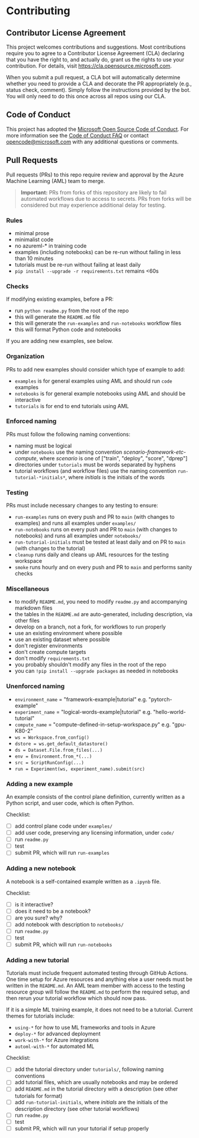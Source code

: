 # Contributing

## Contributor License Agreement

This project welcomes contributions and suggestions.  Most contributions require you to agree to a
Contributor License Agreement (CLA) declaring that you have the right to, and actually do, grant us
the rights to use your contribution. For details, visit https://cla.opensource.microsoft.com.

When you submit a pull request, a CLA bot will automatically determine whether you need to provide
a CLA and decorate the PR appropriately (e.g., status check, comment). Simply follow the instructions
provided by the bot. You will only need to do this once across all repos using our CLA.

## Code of Conduct

This project has adopted the [Microsoft Open Source Code of Conduct](https://opensource.microsoft.com/codeofconduct/).
For more information see the [Code of Conduct FAQ](https://opensource.microsoft.com/codeofconduct/faq/) or
contact [opencode@microsoft.com](mailto:opencode@microsoft.com) with any additional questions or comments.

## Pull Requests

Pull requests (PRs) to this repo require review and approval by the Azure Machine Learning (AML) team to merge.

> **Important:**
> PRs from forks of this repository are likely to fail automated workflows due to access to secrets. PRs from forks will be considered but may experience additional delay for testing.

### Rules

* minimal prose
* minimalist code
* no azureml-* in training code
* examples (including notebooks) can be re-run without failing in less than 10 minutes
* tutorials must be re-run without failing at least daily
* `pip install --upgrade -r requirements.txt` remains <60s

### Checks

If modifying existing examples, before a PR:

* run `python readme.py` from the root of the repo
* this will generate the `README.md` file
* this will generate the `run-examples` and `run-notebooks` workflow files
* this will format Python code and notebooks

If you are adding new examples, see below.

### Organization

PRs to add new examples should consider which type of example to add:

* `examples` is for general examples using AML and should run `code` examples
* `notebooks` is for general example notebooks using AML and should be interactive
* `tutorials` is for end to end tutorials using AML

### Enforced naming

PRs must follow the following naming conventions:

* naming must be logical
* under `notebooks` use the naming convention *scenario-framework-etc-compute*, where *scenario* is one of ["train", "deploy", "score", "dprep"]
* directories under `tutorials` must be words separated by hyphens
* tutorial workflows (and workflow files) use the naming convention `run-tutorial-*initials*`, where *initials* is the initials of the words

### Testing

PRs must include necessary changes to any testing to ensure:

* `run-examples` runs on every push and PR to `main` (with changes to examples) and runs all examples under `examples/`
* `run-notebooks` runs on every push and PR to `main` (with changes to notebooks) and runs all examples under `notebooks/`
* `run-tutorial-initials` must be tested at least daily and on PR to `main` (with changes to the tutorial)
* `cleanup` runs daily and cleans up AML resources for the testing workspace
* `smoke` runs hourly and on every push and PR to `main` and performs sanity checks

### Miscellaneous

* to modify `README.md`, you need to modify `readme.py` and accompanying markdown files
* the tables in the `README.md` are auto-generated, including description, via other files
* develop on a branch, not a fork, for workflows to run properly
* use an existing environment where possible
* use an existing dataset where possible
* don't register environments
* don't create compute targets
* don't modify `requirements.txt`
* you probably shouldn't modify any files in the root of the repo
* you can `!pip install --upgrade packages` as needed in notebooks

### Unenforced naming

* `environment_name` = "framework-example|tutorial" e.g. "pytorch-example"
* `experiment_name` = "logical-words-example|tutorial" e.g. "hello-world-tutorial"
* `compute_name` = "compute-defined-in-setup-workspace.py" e.g. "gpu-K80-2"
* `ws = Workspace.from_config()`
* `dstore = ws.get_default_datastore()`
* `ds = Dataset.File.from_files(...)`
* `env = Environment.from_*(...)`
* `src = ScriptRunConfig(...)`
* `run = Experiment(ws, experiment_name).submit(src)`

### Adding a new example

An example consists of the control plane definition, currently written as a Python script, and user code, which is often Python.

Checklist:

* [ ] add control plane code under `examples/`
* [ ] add user code, preserving any licensing information, under `code/`
* [ ] run `readme.py`
* [ ] test
* [ ] submit PR, which will run `run-examples`

### Adding a new notebook

A notebook is a self-contained example written as a `.ipynb` file.

Checklist:

* [ ] is it interactive?
* [ ] does it need to be a notebook?
* [ ] are you sure? why?
* [ ] add notebook with description to `notebooks/`
* [ ] run `readme.py`
* [ ] test
* [ ] submit PR, which will run `run-notebooks`

### Adding a new tutorial

Tutorials must include frequent automated testing through GitHub Actions. One time setup for Azure resources and anything else a user needs must be written in the `README.md`. An AML team member with access to the testing resource group will follow the `README.md` to perform the required setup, and then rerun your tutorial workflow which should now pass.

If it is a simple ML training example, it does not need to be a tutorial. Current themes for tutorials include:

* `using-*` for how to use ML frameworks and tools in Azure
* `deploy-*` for advanced deployment
* `work-with-*` for Azure integrations
* `automl-with-*` for automated ML

Checklist:

* [ ] add the tutorial directory under `tutorials/`, following naming conventions
* [ ] add tutorial files, which are usually notebooks and may be ordered
* [ ] add `README.md` in the tutorial directory with a description (see other tutorials for format)
* [ ] add `run-tutorial-initials`, where *initials* are the initials of the description directory (see other tutorial workflows)
* [ ] run `readme.py`
* [ ] test
* [ ] submit PR, which will run your tutorial if setup properly
